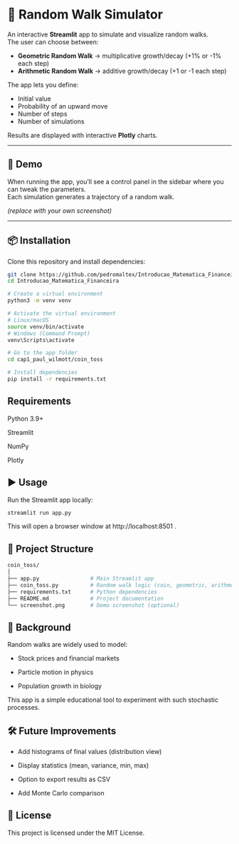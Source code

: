 # 🎲 Random Walk Simulator

An interactive **Streamlit** app to simulate and visualize random walks.  
The user can choose between:

- **Geometric Random Walk** → multiplicative growth/decay (+1% or -1% each step)  
- **Arithmetic Random Walk** → additive growth/decay (+1 or -1 each step)  

The app lets you define:

- Initial value  
- Probability of an upward move  
- Number of steps  
- Number of simulations  

Results are displayed with interactive **Plotly** charts.

---

## 🚀 Demo

When running the app, you’ll see a control panel in the sidebar where you can tweak the parameters.  
Each simulation generates a trajectory of a random walk.

*(replace with your own screenshot)*

---

## 📦 Installation

Clone this repository and install dependencies:

```bash
git clone https://github.com/pedromaltex/Introducao_Matematica_Financeira.git
cd Introducao_Matematica_Financeira

# Create a virtual environment
python3 -m venv venv

# Activate the virtual environment
# Linux/macOS
source venv/bin/activate
# Windows (Command Prompt)
venv\Scripts\activate

# Go to the app folder
cd cap1_paul_wilmott/coin_toss

# Install dependencies
pip install -r requirements.txt
```

## Requirements

Python 3.9+

Streamlit

NumPy

Plotly

## ▶️ Usage

Run the Streamlit app locally:

```bash
streamlit run app.py
```


This will open a browser window at http://localhost:8501
.

## 📂 Project Structure
```bash
coin_toss/
│
├── app.py                # Main Streamlit app
├── coin_toss.py          # Random walk logic (coin, geometric, arithmetic)
├── requirements.txt      # Python dependencies
├── README.md             # Project documentation
└── screenshot.png        # Demo screenshot (optional)
```

## 📖 Background

Random walks are widely used to model:

- Stock prices and financial markets

- Particle motion in physics

- Population growth in biology

This app is a simple educational tool to experiment with such stochastic processes.

## 🛠️ Future Improvements

- Add histograms of final values (distribution view)

- Display statistics (mean, variance, min, max)
 
- Option to export results as CSV
 
- Add Monte Carlo comparison

## 📜 License

This project is licensed under the MIT License.
